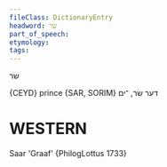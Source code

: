 ```yaml
---
fileClass: DictionaryEntry
headword: שׂר
part_of_speech: 
etymology: 
tags: 
---
```

שׂר

{CEYD}
prince {SAR, SORIM} דער שׂר, ־ים

WESTERN
========

Saar 'Graaf' {PhilogLottus 1733}
